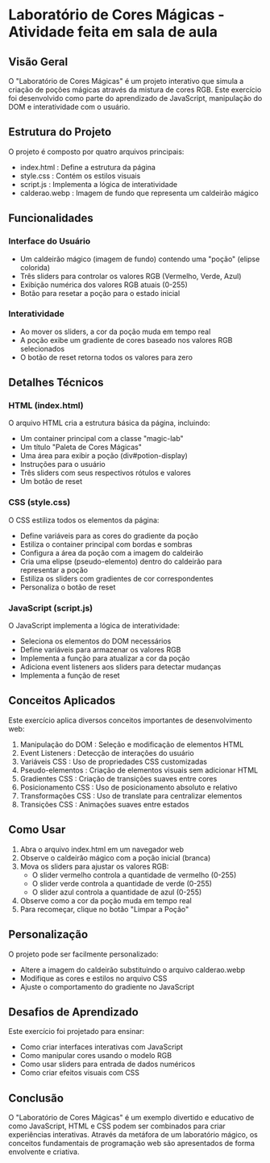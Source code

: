 # Laboratório de Cores Mágicas - Atividade feita em sala de aula

## Visão Geral
O "Laboratório de Cores Mágicas" é um projeto interativo que simula a criação de poções mágicas através da mistura de cores RGB. Este exercício foi desenvolvido como parte do aprendizado de JavaScript, manipulação do DOM e interatividade com o usuário.

## Estrutura do Projeto
O projeto é composto por quatro arquivos principais:

- index.html : Define a estrutura da página
- style.css : Contém os estilos visuais
- script.js : Implementa a lógica de interatividade
- calderao.webp : Imagem de fundo que representa um caldeirão mágico
## Funcionalidades
### Interface do Usuário
- Um caldeirão mágico (imagem de fundo) contendo uma "poção" (elipse colorida)
- Três sliders para controlar os valores RGB (Vermelho, Verde, Azul)
- Exibição numérica dos valores RGB atuais (0-255)
- Botão para resetar a poção para o estado inicial
### Interatividade
- Ao mover os sliders, a cor da poção muda em tempo real
- A poção exibe um gradiente de cores baseado nos valores RGB selecionados
- O botão de reset retorna todos os valores para zero
## Detalhes Técnicos
### HTML (index.html)
O arquivo HTML cria a estrutura básica da página, incluindo:

- Um container principal com a classe "magic-lab"
- Um título "Paleta de Cores Mágicas"
- Uma área para exibir a poção (div#potion-display)
- Instruções para o usuário
- Três sliders com seus respectivos rótulos e valores
- Um botão de reset
### CSS (style.css)
O CSS estiliza todos os elementos da página:

- Define variáveis para as cores do gradiente da poção
- Estiliza o container principal com bordas e sombras
- Configura a área da poção com a imagem do caldeirão
- Cria uma elipse (pseudo-elemento) dentro do caldeirão para representar a poção
- Estiliza os sliders com gradientes de cor correspondentes
- Personaliza o botão de reset
### JavaScript (script.js)
O JavaScript implementa a lógica de interatividade:

- Seleciona os elementos do DOM necessários
- Define variáveis para armazenar os valores RGB
- Implementa a função para atualizar a cor da poção
- Adiciona event listeners aos sliders para detectar mudanças
- Implementa a função de reset
## Conceitos Aplicados
Este exercício aplica diversos conceitos importantes de desenvolvimento web:

1. Manipulação do DOM : Seleção e modificação de elementos HTML
2. Event Listeners : Detecção de interações do usuário
3. Variáveis CSS : Uso de propriedades CSS customizadas
4. Pseudo-elementos : Criação de elementos visuais sem adicionar HTML
5. Gradientes CSS : Criação de transições suaves entre cores
6. Posicionamento CSS : Uso de posicionamento absoluto e relativo
7. Transformações CSS : Uso de translate para centralizar elementos
8. Transições CSS : Animações suaves entre estados
## Como Usar
1. Abra o arquivo index.html em um navegador web
2. Observe o caldeirão mágico com a poção inicial (branca)
3. Mova os sliders para ajustar os valores RGB:
   - O slider vermelho controla a quantidade de vermelho (0-255)
   - O slider verde controla a quantidade de verde (0-255)
   - O slider azul controla a quantidade de azul (0-255)
4. Observe como a cor da poção muda em tempo real
5. Para recomeçar, clique no botão "Limpar a Poção"
## Personalização
O projeto pode ser facilmente personalizado:

- Altere a imagem do caldeirão substituindo o arquivo calderao.webp
- Modifique as cores e estilos no arquivo CSS
- Ajuste o comportamento do gradiente no JavaScript
## Desafios de Aprendizado
Este exercício foi projetado para ensinar:

- Como criar interfaces interativas com JavaScript
- Como manipular cores usando o modelo RGB
- Como usar sliders para entrada de dados numéricos
- Como criar efeitos visuais com CSS
## Conclusão
O "Laboratório de Cores Mágicas" é um exemplo divertido e educativo de como JavaScript, HTML e CSS podem ser combinados para criar experiências interativas. Através da metáfora de um laboratório mágico, os conceitos fundamentais de programação web são apresentados de forma envolvente e criativa.
